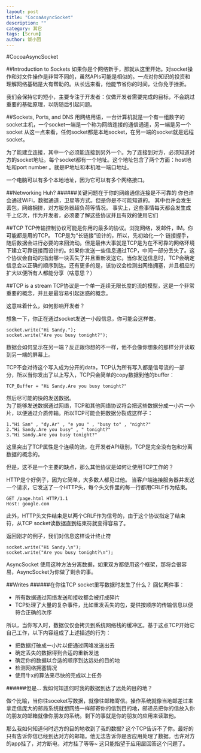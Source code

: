 ```yaml
---
layout: post
title: "CocoaAsyncSocket"
description: ""
category: 其它
tags: [Scrum]  
author: 饭小团  
---    
```

#CocoaAsyncSocket


##Introduction to Sockets
如果你是个网络新手，那就从这里开始。对socket操作和对文件操作是非常不同的，虽然APIs可能是相似的。一点对你知识的投资和理解网络基础是大有帮助的。从长远来看，他能节省你的时间，让你免于挫折。

我们会保持它的短小，主要专注于开发者：仅做开发者需要完成的目标，不会跳过重要的基础原理，以防随后引起问题。

##Sockets, Ports, and DNS
用网络用语，一台计算机就是一个有一组数字的socket主机，一个socket一端是一个称为网络连接的通信通道，另一端是另一个socket
从这一点来看，任何socket都是本地socket，在另一端的socket就是远程socket。

为了能建立连接，其中一个必须能连接到另外一个。为了连接到对方，必须知道对方的socket地址。每个socket都有一个地址。这个地址包含了两个方面：host地址和port number 。就是IP地址和本机唯一端口地址。  

一个电脑可以有多个本地地址，因为它可以有多个网络接口。  

##Networking Huh?
######关键问题在于你的网络通信连接是不可靠的
你也许会通过WiFi，数据通道，卫星等方式。但是你是不可能知道的。
其中也许会发生丢包，网络拥挤，对方服务器超负荷等情况。
事实上，这些事情每天都会发生成千上亿次，作为开发者，必须要了解这些协议并且有效的使用它们

##TCP
TCP传输控制协议可能是你用的最多的协议。浏览网络，发邮件，IM。你可能都是用的TCP。
TCP是为“长链接”设计的，所以，先初始化一个 链接握手，随后数据会进行必要的来回流动。但是最伟大事就是TCP是为在不可靠的网络环境下建立可靠链接而设计的。如果你发送一些信息通过TCP，中间一部分丢失了。这个协议会自动的指出哪一块丢失了并且重新发送它。当你发送信息时，TCP会确定信息会以正确的顺序到达。还有更多的是，该协议会检测出网络拥塞，并且相应的扩大以便所有人都能分享（啥意思？）




##TCP is a stream
TCP协议是一个单一连续无限长度的流的模型，这是一个非常重要的概念，并且是最容易引起迷惑的概念。

这意味着什么，如何影响开发者？

想象一下，你正在通过socket发送一小段信息，你可能会这样做。  

	socket.write("Hi Sandy.");
	socket.write("Are you busy tonight?");
	
数据会如何显示在另一端？反正跟你想的不一样，他不会像你想象的那样分开读取到另一端的屏幕上。

TCP不会对待这个写入成为分开的data，TCP认为所有写入都是信号流的一部分，所以当你发出了以上写入，TCP只会简单的copy数据到他的buffer：  

  	TCP_Buffer = "Hi Sandy.Are you busy tonight?"
然后尽可能的快的发送数据。  
为了能够发送数据通过网络，TCP和其他网络协议将会把这些数据分成一小片一小片，以便通过介质传输。所以TCP可能会把数据分裂成这样子：
	
    1."Hi San" , "dy.Ar" , "e you " , "busy to" , "night?"
    2."Hi Sandy.Are you busy" , " tonight?"
    3."Hi Sandy.Are you busy tonight?"

这里突出了TCP属性是个连续的流，在开发者API级别，TCP是完全没有包和分离数据的概念的。

但是，这不是一个主要的缺点，那么其他协议是如何让使用TCP工作的？

HTTP是个好例子，因为它简单，大多数人都见过他。
当客户端连接服务器并发送一个请求，它发送了一个HTTP头，每个头文件里的每一行都用CRLF作为结束。

	GET /page.html HTTP/1.1
	Host: google.com
	
此外，HTTP头文件结束是以两个CRLF作为信号的，由于这个协议指定了结束符，从TCP socket读数据直到结束符就变得容易了。  

返回刚才的例子，我们对信息这样设计终止符

	socket.write("Hi Sandy.\n");
	socket.write("Are you busy tonight?\n");

AsyncSocket 使用这种方法分离数据，如果双方都使用这个框架，那将会很容易，AsyncSocket为你做了剩余的事。

##Writes
######在你往TCP socket里写数据时发生了什么？
回忆两件事： 

* 所有数据通过网络发送和接收都会被打成碎片
* TCP处理了大量的复杂事件，比如重发丢失的包，提供按顺序的传输信息以便符合正确的次序

所以，当你写入时，数据仅仅会拷贝到系统网络栈的缓冲区。基于这点TCP开始它自己工作，以下内容组成了上述描述的行为：

* 把数据打破成一小片以便通过网咯发送出去
* 确定丢失的数据得到合适的重新发送
* 确定你的数据以合适的顺序到达远处的目的地
* 检测网络拥塞情况
* 使用牛x的算法来尽快的完成以上任务

######但是... 我如何知道何时我的数据到达了远处的目的地？

做个比喻，当你往soceket写数据，就像往邮箱寄信。操作系统就像当地邮差过来拿走信庞大的邮局系统就想网络一样邮寄你的信到目的地，邮递员把你的信放入你的朋友的邮箱就像你朋友的系统。剩下的事就是你的朋友的应用来读取他。  

那么我如何知道何时远方的目的地收到了我的数据? 这个TCP告诉不了你。最好的只有告诉你信已经到达对方的邮箱。他无法告诉你是否应用处理了数据。也许对方的app挂了，对方断电，对方挂了等等~ 这只能指望于应用层回答这个问题了。





